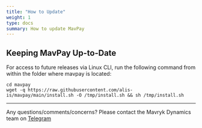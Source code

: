 ```yaml
---
title: "How to Update"
weight: 1
type: docs
summary: How to update MavPay
---
```


## Keeping MavPay Up-to-Date
    
For access to future releases via Linux CLI, run the following command from within the folder where mavpay is located:
    
   ```
   cd mavpay
   wget -q https://raw.githubusercontent.com/alis-is/mavpay/main/install.sh -O /tmp/install.sh && sh /tmp/install.sh
   ```

---

Any questions/comments/concerns? Please contact the Mavryk Dynamics team on
[Telegram](https://t.me/MavrykNetwork) 